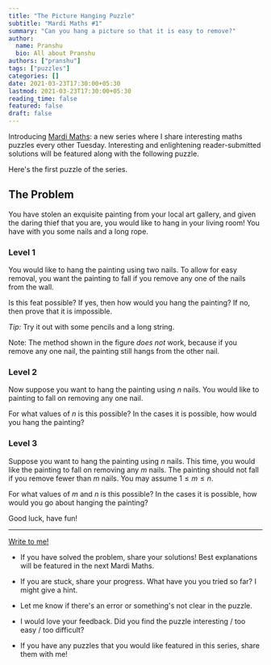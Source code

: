 ```yaml
---
title: "The Picture Hanging Puzzle"
subtitle: "Mardi Maths #1"
summary: "Can you hang a picture so that it is easy to remove?"
author:
  name: Pranshu
  bio: All about Pranshu
authors: ["pranshu"]
tags: ["puzzles"]
categories: []
date: 2021-03-23T17:30:00+05:30
lastmod: 2021-03-23T17:30:00+05:30
reading_time: false
featured: false
draft: false
---
```


Introducing [Mardi Maths](/puzzles): a new series where I share interesting maths puzzles every other Tuesday. Interesting and enlightening reader-submitted solutions will be featured along with the following puzzle.

Here's the first puzzle of the series. 


## The Problem
You have stolen an exquisite painting from your local art gallery, and given the daring thief that you are, you would like to hang in your living room! You have with you some nails and a long rope.


### Level 1

You would like to hang the painting using two nails. To allow for easy removal, you want the painting to fall if you remove any one of the nails from the wall.


 Is this feat possible? If yes, then how would you hang the painting? If no, then prove that it is impossible.


 *Tip:* Try it out with some pencils and a long string.

Note: The method shown in the figure _does not_ work, because if you remove any one nail, the painting still hangs from the other nail. 

### Level 2
Now suppose you want to hang the painting using $n$ nails. You would like to painting to fall on removing any one nail.

For what values of $n$ is this possible? 
In the cases it is possible, how would you hang the painting?


### Level 3
Suppose you want to hang the painting using $n$ nails. This time, you would like the painting to fall on removing any $m$ nails. The painting should not fall if you remove fewer than $m$ nails.
You may assume $1 \le m \le n$. 

For what values of $m$ and $n$ is this possible? 
In the cases it is possible, how would you go about hanging the painting?

Good luck, have fun! 

---

[Write to me!](/contact) 

- If you have solved the problem, share your solutions! Best explanations will be featured in the next Mardi Maths. 

- If you are stuck, share your progress. What have you you tried so far? I might give a hint. 

- Let me know if there's an error or  something's not clear in the puzzle. 

- I would love your feedback. Did you find the puzzle interesting / too easy / too difficult?

- If you have any puzzles that you would like featured in this series, share them with me!
